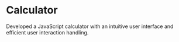 # Calculator
Developed a JavaScript calculator with an intuitive user interface and efficient user interaction handling.
